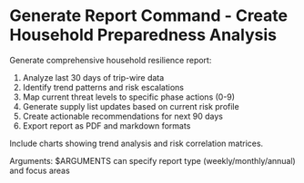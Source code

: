 # Generate Report Command - Create Household Preparedness Analysis

Generate comprehensive household resilience report:

1. Analyze last 30 days of trip-wire data
2. Identify trend patterns and risk escalations
3. Map current threat levels to specific phase actions (0-9)
4. Generate supply list updates based on current risk profile
5. Create actionable recommendations for next 90 days
6. Export report as PDF and markdown formats

Include charts showing trend analysis and risk correlation matrices.

Arguments: $ARGUMENTS can specify report type (weekly/monthly/annual) and focus areas
